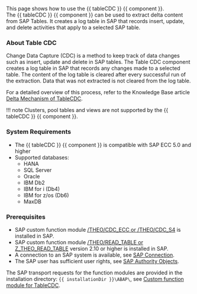 This page shows how to use the {{ tableCDC }} {{ component }}.<br>
The {{ tableCDC }} {{ component }} can be used to extract delta content from SAP Tables.
It creates a log table in SAP that records insert, update, and delete activities that apply to a selected SAP table.<br>


### About Table CDC

Change Data Capture (CDC) is a method to keep track of data changes such as insert, update and delete in SAP tables.
The Table CDC component creates a log table in SAP that records any changes made to a selected table. 
The content of the log table is cleared after every successful run of the extraction. Data that was not extracted is not cleared from the log table.

For a detailed overview of this process, refer to the Knowledge Base article [Delta Mechanism of TableCDC](../../knowledge-base/table-cdc-mechanism.md).

!!! note
	Clusters, pool tables and views are not supported by the {{ tableCDC }} {{ component }}. 

### System Requirements
 
- The {{ tableCDC }} {{ component }} is compatible with SAP ECC 5.0 and higher
- Supported databases:
	- HANA
	- SQL Server
	- Oracle
	- IBM Db2
	- IBM for i (Db4)
	- IBM for z/os (Db6)
	- MaxDB
	
### Prerequisites

- SAP custom function module [/THEO/CDC_ECC or /THEO/CDC_S4](../setup-in-sap/custom-function-module-for-tablecdc.md) is installed in SAP.
- SAP custom function module [/THEO/READ_TABLE or Z_THEO_READ_TABLE](../setup-in-sap/custom-function-module-for-table-extraction.md) version 2.10 or higher is installed in SAP.
- A connection to an SAP system is available, see [SAP Connection](../sap-connection/index.md).
- The SAP user has sufficient user rights, see [SAP Authority Objects](../setup-in-sap/sap-authority-objects.md/#table-cdc).

The SAP transport requests for the function modules are provided in the installation directory: `{{ installationDir }}\ABAP\`, see [Custom function module for TableCDC](../setup-in-sap/custom-function-module-for-tablecdc.md).
